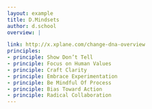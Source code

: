 ```yaml
---
layout: example
title: D.Mindsets
author: d.school
overview: |

link: http://x.xplane.com/change-dna-overview
principles:
- principle: Show Don’t Tell
- principle: Focus on Human Values
- principle: Craft Clarity
- principle: Embrace Experimentation
- principle: Be Mindful Of Process
- principle: Bias Toward Action
- principle: Radical Collaboration
---
```

